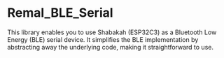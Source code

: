 # Remal_BLE_Serial
This library enables you to use Shabakah (ESP32C3) as a Bluetooth Low Energy (BLE) serial device. It simplifies the BLE implementation by abstracting away the underlying code, making it straightforward to use.
